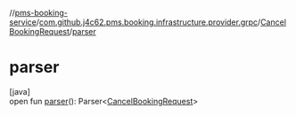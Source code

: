 //[pms-booking-service](../../../index.md)/[com.github.j4c62.pms.booking.infrastructure.provider.grpc](../index.md)/[CancelBookingRequest](index.md)/[parser](parser.md)

# parser

[java]\
open fun [parser](parser.md)(): Parser&lt;[CancelBookingRequest](index.md)&gt;